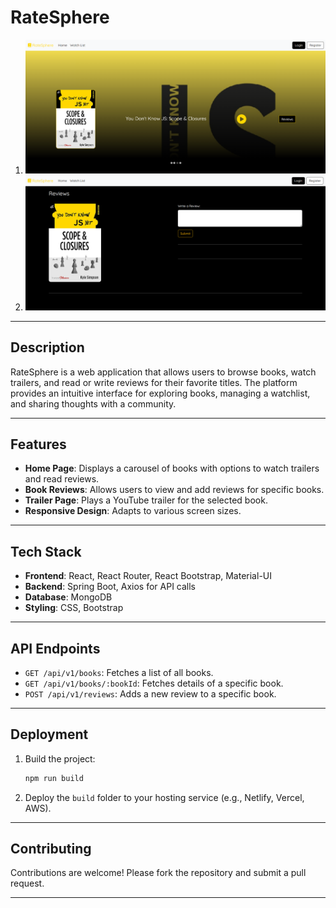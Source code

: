 # RateSphere

1. ![Screenshot 1](./assets/home-page.png)
2. ![Screenshot 2](./assets/reviews-page.png)

---

## Description
RateSphere is a web application that allows users to browse books, watch trailers, and read or write reviews for their favorite titles. The platform provides an intuitive interface for exploring books, managing a watchlist, and sharing thoughts with a community.

---

## Features
- **Home Page**: Displays a carousel of books with options to watch trailers and read reviews.
- **Book Reviews**: Allows users to view and add reviews for specific books.
- **Trailer Page**: Plays a YouTube trailer for the selected book.
- **Responsive Design**: Adapts to various screen sizes.

---

## Tech Stack
- **Frontend**: React, React Router, React Bootstrap, Material-UI
- **Backend**: Spring Boot, Axios for API calls
- **Database**: MongoDB
- **Styling**: CSS, Bootstrap

---

## API Endpoints
- `GET /api/v1/books`: Fetches a list of all books.
- `GET /api/v1/books/:bookId`: Fetches details of a specific book.
- `POST /api/v1/reviews`: Adds a new review to a specific book.

---

## Deployment
1. Build the project:
   ```bash
   npm run build
   ```

2. Deploy the `build` folder to your hosting service (e.g., Netlify, Vercel, AWS).

---

## Contributing
Contributions are welcome! Please fork the repository and submit a pull request.

---



